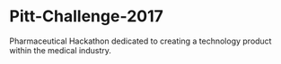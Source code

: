 # Pitt-Challenge-2017
Pharmaceutical Hackathon dedicated to creating a technology product within the medical industry.  
